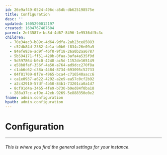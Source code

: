 ```yaml
---
id: 26e9af49-0524-496c-a5db-db625198575e
title: Configuration
desc: ''
updated: 1605290012197
created: 1604767487604
parent: 2ef3587e-bc8d-4d67-8496-1e9536df5c3c
children:
  - 70e34ac3-b89c-4d64-9dfa-2ab23ce85083
  - c52db84d-2382-4e1a-b0b6-f834c26e09a5
  - 84efe93e-ad9f-46f0-9f18-26a0b2aa6787
  - 5b594171-ff51-428b-8faa-3afa4a535f9d
  - 5d597864-b0c0-4248-ac5d-1152de165149
  - e58b8faf-356f-4a50-a764-ad9dcc270f8a
  - c1ab6c62-c38a-4484-8734-693095c52733
  - 04f81709-8f7e-4965-bca4-c716540aacc6
  - ca1e0937-a622-4292-a2e9-ea57c0cf2b92
  - a2c42910-57df-4b50-84b1-73201ca0a1d7
  - 8cf91d4a-3465-4fe9-b730-b9ed84f0ba18
  - 288a37cc-ef9e-42eb-9269-5e888350e0e2
fname: admin.configuration
hpath: admin.configuration
---
```

<!-- CSS -->

<link rel="stylesheet" href="https://cdn.jsdelivr.net/npm/bootstrap@4.5.3/dist/css/bootstrap.min.css" integrity="sha384-TX8t27EcRE3e/ihU7zmQxVncDAy5uIKz4rEkgIXeMed4M0jlfIDPvg6uqKI2xXr2" crossorigin="anonymous">
<!-- jQuery and JS bundle w/ Popper.js -->
<script src="https://code.jquery.com/jquery-3.5.1.slim.min.js" integrity="sha384-DfXdz2htPH0lsSSs5nCTpuj/zy4C+OGpamoFVy38MVBnE+IbbVYUew+OrCXaRkfj" crossorigin="anonymous"></script>
<script src="https://cdn.jsdelivr.net/npm/bootstrap@4.5.3/dist/js/bootstrap.bundle.min.js" integrity="sha384-ho+j7jyWK8fNQe+A12Hb8AhRq26LrZ/JpcUGGOn+Y7RsweNrtN/tE3MoK7ZeZDyx" crossorigin="anonymous"></script>
<!-- Font Awesome -->
<script src="https://kit.fontawesome.com/489c6dd9c4.js" crossorigin="anonymous"></script>

# Configuration

* * *

###### This is where you find the general settings for your instance.

